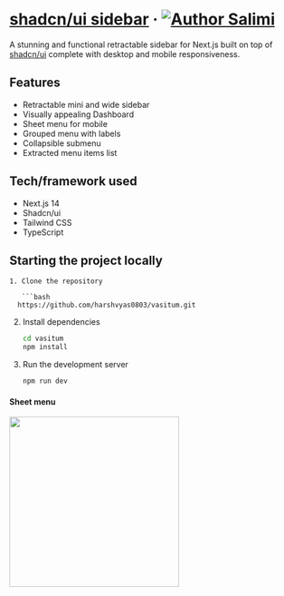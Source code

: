 # [shadcn/ui sidebar](https://shadcn-ui-sidebar.salimi.my) &middot; [![Author Salimi](https://img.shields.io/badge/Author-Salimi-%3C%3E)](https://www.salimi.my)

A stunning and functional retractable sidebar for Next.js built on top of [shadcn/ui](https://ui.shadcn.com) complete with desktop and mobile responsiveness.

## Features

- Retractable mini and wide sidebar
- Visually appealing Dashboard
- Sheet menu for mobile
- Grouped menu with labels
- Collapsible submenu
- Extracted menu items list

## Tech/framework used

- Next.js 14
- Shadcn/ui
- Tailwind CSS
- TypeScript
 
## Starting the project locally
```
1. Clone the repository

   ```bash
  https://github.com/harshvyas0803/vasitum.git
   ```

2. Install dependencies

   ```bash
   cd vasitum
   npm install
   ```

3. Run the development server

   ```bash
   npm run dev
   ```


#### Sheet menu

<img src="/screenshots/screenshot-4.png" width="300">
